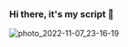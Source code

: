 ### Hi there, it's my script 👋

![photo_2022-11-07_23-16-19](https://user-images.githubusercontent.com/117675043/200417498-429f062d-27e2-49fe-ac4d-a3e1c4dd255b.jpg)


<!--
**VolodymyrMedved/VolodymyrMedved** is a ✨ _special_ ✨ repository because its `README.md` (this file) appears on your GitHub profile.

Here are some ideas to get you started:

- 🔭 I’m currently working on ...
- 🌱 I’m currently learning ...
- 👯 I’m looking to collaborate on ...
- 🤔 I’m looking for help with ...
- 💬 Ask me about ...
- 📫 How to reach me: ...
- 😄 Pronouns: ...
- ⚡ Fun fact: ...
-->

